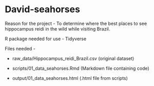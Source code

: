 # David-seahorses

Reason for the project - To determine where the best places to see hippocampus reidi in the wild while visiting Brazil.

R package needed for use - Tidyverse

Files needed - 

  - raw_data/Hippocampus_reidi_Brazil.csv (original dataset)
  
  - scripts/01_data_seahorses.Rmd (Markdown file containing code)
  
  - output/01_data_seahorses.html (.html file from scripts)
